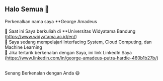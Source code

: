 ## Halo Semua 👋
Perkenalkan nama saya **George Amadeus <br>

🔭 Saat ini Saya berkuliah di **Universitas Widyatama Bandung (https://www.widyatama.ac.id/en/) <br>
🌱 Saya sedang mempelajari Interfacing System, Cloud Computing, dan Machine Learning <br>
👯 Jika tertarik berkenalan dengan Saya, ini link LinkedIn Saya (https://www.linkedin.com/in/george-amadeus-putra-hardie-460b1b27b/) <br> <br>

Senang Berkenalan dengan Anda 😄
<!--
**papahoudini/papahoudini** is a ✨ _special_ ✨ repository because its `README.md` (this file) appears on your GitHub profile.


- 👯 I’m looking to collaborate on ...
- 🤔 I’m looking for help with ...
- 💬 Ask me about ...
- 📫 How to reach me: ...
- 😄 Pronouns: ...
- ⚡ Fun fact: ...
-->
